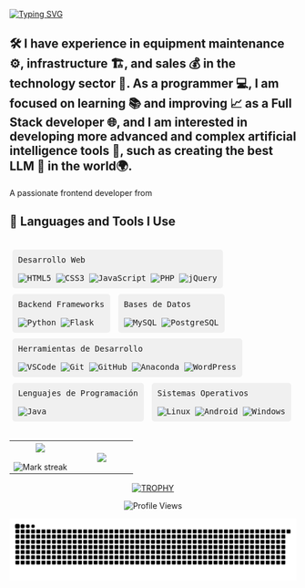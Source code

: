 <a href="https://git.io/typing-svg"><img src="https://readme-typing-svg.herokuapp.com?font=Pixelify+Sans&duration=4877&pause=1000&color=F78C22&width=435&lines=Hi+%F0%9F%91%8B%2C+I'm+Deivy+Gonzalez;+Full+Stack+Developer+%26+AI+Enthusiast" alt="Typing SVG" /></a>
<h2>🛠️ I have experience in equipment maintenance ⚙️, infrastructure 🏗️, and sales 💰 in the technology sector 🚀. As a programmer 💻, I am focused on learning 📚 and improving 📈 as a Full Stack developer 🌐, and I am interested in developing more advanced and complex artificial intelligence tools 🤔, such as creating the best LLM 🧠 in the world🌍.</h2>
<p>A passionate frontend developer from </p>
<h2>🚀 Languages and Tools I Use</h2>

<!---
<p align="center">
  <a href="https://skillicons.dev">
    <img src="https://skillicons.dev/icons?i=js,html,css,anaconda,flask,php,git,github,java,jquery,linux,postgres,py,vscode,wordpress" />
  </a>
</p>
-->

<p></p>

<p style="display: inline-block; align="center">
  <kbd style="background-color: #f0f0f0; padding: 10px; margin: 5px; border-radius: 5px; display: inline-block;">
    <kbd style="background-color: transparent; border: none; padding: 0;">Desarrollo Web</kbd>
    <br><br>
    <img width="30px" src="https://cdn.jsdelivr.net/gh/devicons/devicon/icons/html5/html5-original.svg" alt="HTML5" />
    <img width="30px" src="https://cdn.jsdelivr.net/gh/devicons/devicon/icons/css3/css3-plain.svg" alt="CSS3" />
    <img width="30px" src="https://cdn.jsdelivr.net/gh/devicons/devicon/icons/javascript/javascript-original.svg" alt="JavaScript" />
    <img width="30px" src="https://cdn.jsdelivr.net/gh/devicons/devicon/icons/php/php-original.svg" alt="PHP" />
    <img width="30px" src="https://cdn.jsdelivr.net/gh/devicons/devicon/icons/jquery/jquery-original.svg" alt="jQuery" />
  </kbd>
  <kbd style="background-color: #f0f0f0; padding: 10px; margin: 5px; border-radius: 5px; display: inline-block;">
    <kbd style="background-color: transparent; border: none; padding: 0;">Backend Frameworks</kbd>
    <br><br>
    <img width="30px" src="https://cdn.jsdelivr.net/gh/devicons/devicon/icons/python/python-original.svg" alt="Python" />
    <img width="30px" src="https://cdn.jsdelivr.net/gh/devicons/devicon/icons/flask/flask-original.svg" alt="Flask" />
  </kbd>
  <kbd style="background-color: #f0f0f0; padding: 10px; margin: 5px; border-radius: 5px; display: inline-block;">
    <kbd style="background-color: transparent; border: none; padding: 0;">Bases de Datos</kbd>
    <br><br>
    <img width="30px" src="https://cdn.jsdelivr.net/gh/devicons/devicon/icons/mysql/mysql-original.svg" alt="MySQL" />
    <img width="30px" src="https://cdn.jsdelivr.net/gh/devicons/devicon/icons/postgresql/postgresql-original.svg" alt="PostgreSQL" />
  </kbd>
  <kbd style="background-color: #f0f0f0; padding: 10px; margin: 5px; border-radius: 5px; display: inline-block;">
    <kbd style="background-color: transparent; border: none; padding: 0;">Herramientas de Desarrollo</kbd>
    <br><br>
    <img width="30px" src="https://cdn.jsdelivr.net/gh/devicons/devicon/icons/vscode/vscode-original.svg" alt="VSCode" />
    <img width="30px" src="https://cdn.jsdelivr.net/gh/devicons/devicon/icons/git/git-original.svg" alt="Git" />
    <img width="30px" src="https://cdn.jsdelivr.net/gh/devicons/devicon/icons/github/github-original.svg" alt="GitHub" />
    <img width="30px" src="https://cdn.jsdelivr.net/gh/devicons/devicon/icons/anaconda/anaconda-original.svg" alt="Anaconda" />
    <img width="30px" src="https://cdn.jsdelivr.net/gh/devicons/devicon/icons/wordpress/wordpress-original.svg" alt="WordPress" />
  </kbd>
  <kbd style="background-color: #f0f0f0; padding: 10px; margin: 5px; border-radius: 5px; display: inline-block;">
    <kbd style="background-color: transparent; border: none; padding: 0;">Lenguajes de Programación</kbd>
    <br><br>
    <img width="30px" src="https://cdn.jsdelivr.net/gh/devicons/devicon/icons/java/java-original.svg" alt="Java" />
  </kbd>
  <kbd style="background-color: #f0f0f0; padding: 10px; margin: 5px; border-radius: 5px; display: inline-block;">
    <kbd style="background-color: transparent; border: none; padding: 0;">Sistemas Operativos</kbd>
    <br><br>
    <img width="30px" src="https://cdn.jsdelivr.net/gh/devicons/devicon/icons/linux/linux-original.svg" alt="Linux" />
    <img width="30px" src="https://cdn.jsdelivr.net/gh/devicons/devicon/icons/android/android-original.svg" alt="Android" />
    <img width="30px" src="https://cdn.jsdelivr.net/gh/devicons/devicon/icons/windows8/windows8-original.svg" alt="Windows" />
  </kbd>
<!--   <kbd style="background-color: #f0f0f0; padding: 10px; margin: 5px; border-radius: 5px; display: inline-block;">
    <kbd style="background-color: transparent; border: none; padding: 0;">Otros</kbd>
    <br><br>
    <span>Inglés</span>
  </kbd> -->
</p>

<p></p>

<!--- stats & Trophy (start) -->
<p align="center">
  <!--- stats (start) -->
<table align="center">
<tr border="none">
<td width="50%" align="center">
  
  <img  align="center"  src="https://github-readme-stats.vercel.app/api?username=Deivyg4&theme=dark&show_icons=true&count_private=true" />
  <br></br>
  <img  title="🔥 Get streak stats for your profile at git.io/streak-stats" alt="Mark streak" src="https://github-readme-streak-stats.herokuapp.com/?user=Deivyg4&theme=dark&hide_border=false" /> 
</td>

<td width="50%" align="center">

  <img  align="center"  src="https://github-readme-stats.anuraghazra1.vercel.app/api/top-langs/?username=Deivyg4&theme=dark&hide_border=false&no-bg=true&no-frame=true&langs_count=10"/>
  
  </td>
</tr>
</table>
<!--- stats (end) -->

<!--- trophy (start) -->
<div align=center>
  <a href="https://github.com/ryo-ma/github-profile-trophy" title="Go to Source">
      <img align="center" width=84% src="https://github-profile-trophy.vercel.app/?username=Deivyg4&theme=algolia&row=1&column=7&margin-h=15&margin-w=5&no-bg=true" alt="TROPHY" />
    </a>
</div>
<!--- trophy (start) -->


</p>        
<!--- stats (end) -->

<p></p>

<p align = "center">
	<img src = "https://komarev.com/ghpvc/?username=Deivyg4k&style=plastic&color=orange" alt = "Profile Views"/>
</p>
<p align = "center">
	<img src = "https://github.com/7oSkaaa/7oSkaaa/blob/output/github-contribution-grid-snake.svg?" alt = "Snake Game"/>
</p>

<p></p>

